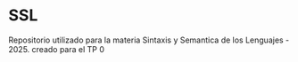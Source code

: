 # SSL
Repositorio utilizado para la materia Sintaxis y Semantica de los Lenguajes - 2025. 
creado para el TP 0 
